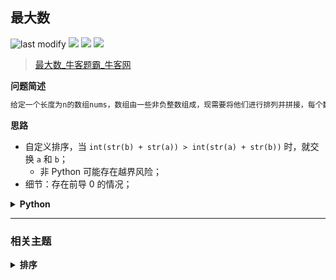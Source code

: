 ## 最大数
<!--START_SECTION:badge-->

![last modify](https://img.shields.io/static/v1?label=last%20modify&message=2025-07-08%2016%3A53%3A13&label_color=gray&color=thistle&style=flat-square)
[![](https://img.shields.io/static/v1?label=&message=%E4%B8%AD%E7%AD%89&label_color=gray&color=yellow&style=flat-square)](../../../README.md#中等)
[![](https://img.shields.io/static/v1?label=&message=%E7%89%9B%E5%AE%A2&label_color=gray&color=green&style=flat-square)](../../../README.md#牛客)
[![](https://img.shields.io/static/v1?label=&message=%E6%8E%92%E5%BA%8F&label_color=gray&color=blue&style=flat-square)](../../../README.md#排序)

<!--END_SECTION:badge-->
<!--info
tags: [排序]
source: 牛客
level: 中等
number: '0111'
name: 最大数
companies: []
-->

> [最大数_牛客题霸_牛客网](https://www.nowcoder.com/practice/fc897457408f4bbe9d3f87588f497729)

<summary><b>问题简述</b></summary>

```txt
给定一个长度为n的数组nums，数组由一些非负整数组成，现需要将他们进行排列并拼接，每个数不可拆分，使得最后的结果最大，返回值需要是string类型，否则可能会溢出。
```

<!-- 
<details><summary><b>详细描述</b></summary>

```txt
```

</details>
-->

<!-- <div align="center"><img src="../../../_assets/xxx.png" height="300" /></div> -->

<summary><b>思路</b></summary>

- 自定义排序，当 `int(str(b) + str(a)) > int(str(a) + str(b))` 时，就交换 `a` 和 `b`；
    - 非 Python 可能存在越界风险；
- 细节：存在前导 0 的情况；

<details><summary><b>Python</b></summary>

```python
class Solution:
    def solve(self , nums: List[int]) -> str:
        
        from functools import cmp_to_key
        
        def cmp(a, b):
            # return int(str(b) + str(a)) - int(str(a) + str(b))  # 可能越界
            return 1 if str(b) + str(a) > str(a) + str(b) else -1  # else 0  会出错
        
        nums = sorted(nums, key=cmp_to_key(cmp))
        if nums[0] == 0:
            return '0'
        return ''.join(map(str, nums))
```

</details>


<!--START_SECTION:relate-->

---

### 相关主题

<details><summary><b>排序</b></summary>

> [[中等, LeetCode] 三数之和 🔥](../../2021/10/LeetCode_0015_中等_三数之和.md)  
> [[中等, LeetCode] 数组中的第K个最大元素 🔥](../10/LeetCode_0215_中等_数组中的第K个最大元素.md)  
> [[中等, 剑指Offer2] 数组中的第K大的数字](../09/剑指Offer2_076_中等_数组中的第K大的数字.md)  
> [[中等, 剑指Offer] 把数组排成最小的数](../../2021/12/剑指Offer_4500_中等_把数组排成最小的数.md)  
> [[中等, 牛客] 合并区间](../02/牛客_0037_中等_合并区间.md)  
> [[中等, 牛客] 字符串出现次数的TopK问题](牛客_0097_中等_字符串出现次数的TopK问题.md)  
> [[中等, 牛客] 寻找第K大](牛客_0088_中等_寻找第K大.md)  
> [[中等, 牛客] 拼接所有的字符串产生字典序最小的字符串](牛客_0085_中等_拼接所有的字符串产生字典序最小的字符串.md)  
> [[中等, 牛客] 数组中的逆序对](../05/牛客_0118_中等_数组中的逆序对.md)  
> [[中等, 牛客] 最小的K个数](../05/牛客_0119_中等_最小的K个数.md)  
  > 
> [[简单, 剑指Offer] 扑克牌中的顺子](../01/剑指Offer_6100_简单_扑克牌中的顺子.md)  
> [[简单, 剑指Offer] 数组中出现次数超过一半的数字（摩尔投票） 🔥](../../2021/12/剑指Offer_3900_简单_数组中出现次数超过一半的数字（摩尔投票）.md)  
> [[简单, 剑指Offer] 最小的k个数（partition操作） 🔥](../../2021/12/剑指Offer_4000_简单_最小的k个数（partition操作）.md)  
> [[简单, 牛客] 三个数的最大乘积](牛客_0106_简单_三个数的最大乘积.md)  
> [[简单, 程序员面试金典] 判定字符是否唯一](../09/程序员面试金典_0101_简单_判定字符是否唯一.md)  
  > 

</details>

<!--END_SECTION:relate-->